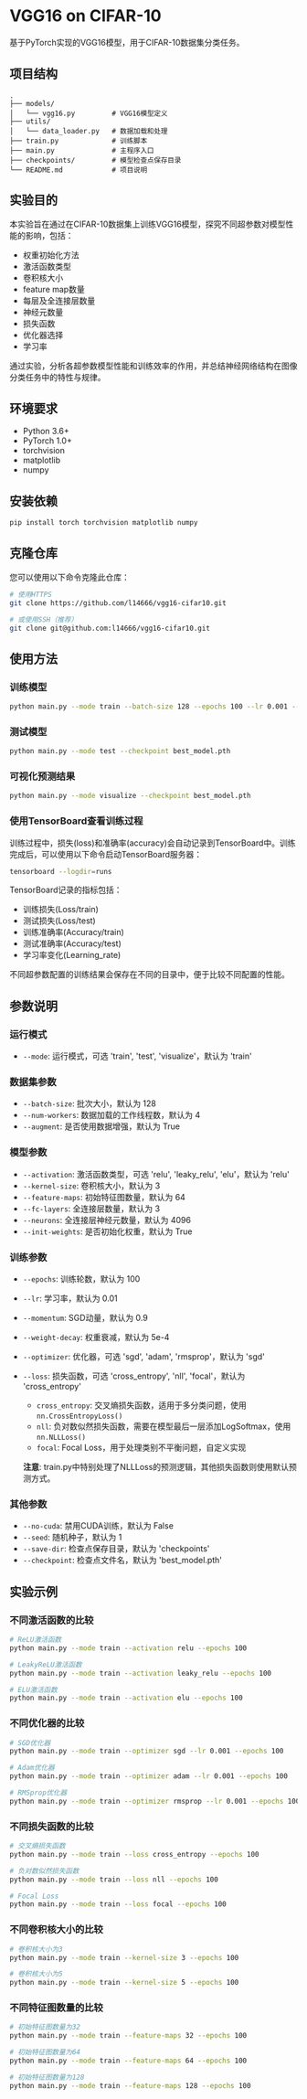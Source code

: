 # VGG16 on CIFAR-10

基于PyTorch实现的VGG16模型，用于CIFAR-10数据集分类任务。

## 项目结构

```
.
├── models/
│   └── vgg16.py         # VGG16模型定义
├── utils/
│   └── data_loader.py   # 数据加载和处理
├── train.py             # 训练脚本
├── main.py              # 主程序入口
├── checkpoints/         # 模型检查点保存目录
└── README.md            # 项目说明
```

## 实验目的

本实验旨在通过在CIFAR-10数据集上训练VGG16模型，探究不同超参数对模型性能的影响，包括：

- 权重初始化方法
- 激活函数类型
- 卷积核大小
- feature map数量
- 每层及全连接层数量
- 神经元数量
- 损失函数
- 优化器选择
- 学习率

通过实验，分析各超参数模型性能和训练效率的作用，并总结神经网络结构在图像分类任务中的特性与规律。

## 环境要求

- Python 3.6+
- PyTorch 1.0+
- torchvision
- matplotlib
- numpy

## 安装依赖

```bash
pip install torch torchvision matplotlib numpy
```

## 克隆仓库

您可以使用以下命令克隆此仓库：

```bash
# 使用HTTPS
git clone https://github.com/l14666/vgg16-cifar10.git

# 或使用SSH（推荐）
git clone git@github.com:l14666/vgg16-cifar10.git
```

## 使用方法

### 训练模型

```bash
python main.py --mode train --batch-size 128 --epochs 100 --lr 0.001 --optimizer sgd
```

### 测试模型

```bash
python main.py --mode test --checkpoint best_model.pth
```

### 可视化预测结果

```bash
python main.py --mode visualize --checkpoint best_model.pth
```

### 使用TensorBoard查看训练过程

训练过程中，损失(loss)和准确率(accuracy)会自动记录到TensorBoard中。训练完成后，可以使用以下命令启动TensorBoard服务器：

```bash
tensorboard --logdir=runs
```

TensorBoard记录的指标包括：
- 训练损失(Loss/train)
- 测试损失(Loss/test)
- 训练准确率(Accuracy/train)
- 测试准确率(Accuracy/test)
- 学习率变化(Learning_rate)

不同超参数配置的训练结果会保存在不同的目录中，便于比较不同配置的性能。

## 参数说明

### 运行模式

- `--mode`: 运行模式，可选 'train', 'test', 'visualize'，默认为 'train'

### 数据集参数

- `--batch-size`: 批次大小，默认为 128
- `--num-workers`: 数据加载的工作线程数，默认为 4
- `--augment`: 是否使用数据增强，默认为 True

### 模型参数

- `--activation`: 激活函数类型，可选 'relu', 'leaky_relu', 'elu'，默认为 'relu'
- `--kernel-size`: 卷积核大小，默认为 3
- `--feature-maps`: 初始特征图数量，默认为 64
- `--fc-layers`: 全连接层数量，默认为 3
- `--neurons`: 全连接层神经元数量，默认为 4096
- `--init-weights`: 是否初始化权重，默认为 True

### 训练参数

- `--epochs`: 训练轮数，默认为 100
- `--lr`: 学习率，默认为 0.01
- `--momentum`: SGD动量，默认为 0.9
- `--weight-decay`: 权重衰减，默认为 5e-4
- `--optimizer`: 优化器，可选 'sgd', 'adam', 'rmsprop'，默认为 'sgd'
- `--loss`: 损失函数，可选 'cross_entropy', 'nll', 'focal'，默认为 'cross_entropy'
  - `cross_entropy`: 交叉熵损失函数，适用于多分类问题，使用 `nn.CrossEntropyLoss()`
  - `nll`: 负对数似然损失函数，需要在模型最后一层添加LogSoftmax，使用 `nn.NLLLoss()`
  - `focal`: Focal Loss，用于处理类别不平衡问题，自定义实现

  **注意**: train.py中特别处理了NLLLoss的预测逻辑，其他损失函数则使用默认预测方式。

### 其他参数

- `--no-cuda`: 禁用CUDA训练，默认为 False
- `--seed`: 随机种子，默认为 1
- `--save-dir`: 检查点保存目录，默认为 'checkpoints'
- `--checkpoint`: 检查点文件名，默认为 'best_model.pth'

## 实验示例

### 不同激活函数的比较

```bash
# ReLU激活函数
python main.py --mode train --activation relu --epochs 100

# LeakyReLU激活函数
python main.py --mode train --activation leaky_relu --epochs 100

# ELU激活函数
python main.py --mode train --activation elu --epochs 100
```

### 不同优化器的比较

```bash
# SGD优化器
python main.py --mode train --optimizer sgd --lr 0.001 --epochs 100

# Adam优化器
python main.py --mode train --optimizer adam --lr 0.001 --epochs 100

# RMSprop优化器
python main.py --mode train --optimizer rmsprop --lr 0.001 --epochs 100
```

### 不同损失函数的比较

```bash
# 交叉熵损失函数
python main.py --mode train --loss cross_entropy --epochs 100

# 负对数似然损失函数
python main.py --mode train --loss nll --epochs 100

# Focal Loss
python main.py --mode train --loss focal --epochs 100
```

### 不同卷积核大小的比较

```bash
# 卷积核大小为3
python main.py --mode train --kernel-size 3 --epochs 100

# 卷积核大小为5
python main.py --mode train --kernel-size 5 --epochs 100
```

### 不同特征图数量的比较

```bash
# 初始特征图数量为32
python main.py --mode train --feature-maps 32 --epochs 100

# 初始特征图数量为64
python main.py --mode train --feature-maps 64 --epochs 100

# 初始特征图数量为128
python main.py --mode train --feature-maps 128 --epochs 100
